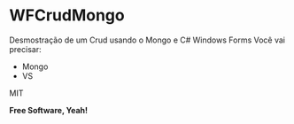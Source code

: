 # WFCrudMongo

Desmostração de um Crud usando o Mongo e C# Windows Forms
Você vai precisar:
  - Mongo 
  - VS
  
MIT


**Free Software, Yeah!**
